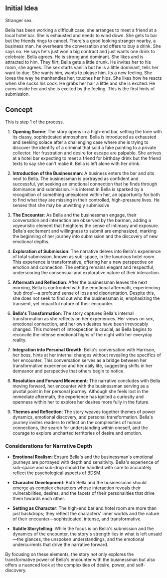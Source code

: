 

## Initial Idea
Stranger sex.

Bella has been working a difficult case, she arranges to meet a friend at a local hotel bar. She is exhausted and needs to wind down. She gets to bar but the friends rings to cancel. There's a good looking stranger nearby, a business man. he overhears the conversation and offers to buy a drink. She says no. He says he's just won a big contract and just wants one drink to celebrate. Bella agrees. He is strong and dominant. She likes and is attracted to him. They flirt, Bella gets a little drunk. He invites her to his room, she agrees. The sex starts vanilla but he is a little dominant, tells her want to due. She wants him, wants to please him. Its a new feeling. She loves the way he manhandles her, touches her hips. She likes how he reacts when she sucks his cock. He grabs her hair a little and she is excited. He cums inside her and she is excited by the feeling. This is the first hints of submission.

## Concept
This is step 1 of the process. 

1. **Opening Scene**: The story opens in a high-end bar, setting the tone with its classy, sophisticated atmosphere. Bella is introduced as exhausted and seeking solace after a challenging case where she is trying to discover the identify of a criminal that sold a fake painting to a private collector. Her frustration and desire for escape are palpable. She arrives at a hotel bar expecting to meet a friend for birthday drink but the friend texts to say she can't make it. Bella is left alone with her drink.
2. **Introduction of the Businessman**: A business enters the bar and sits next to Bella. The businessman is portrayed as confident and successful, yet seeking an emotional connection that he finds through dominance and submission. His interest in Bella is sparked by a recognition of something unexplored within her, an opportunity for both to find what they are missing in their controlled, high-pressure lives. He senses that she may be unwittingly submissive.
3. **The Encounter**: As Bella and the businessman engage, their conversation and interaction are observed by the barman, adding a voyeuristic element that heightens the sense of intimacy and exposure. Bella's excitement and willingness to submit are emphasized, marking the beginning of her journey into submission and the discovery of new emotional depths.
4. **Exploration of Submission**: The narrative delves into Bella's experience of total submission, known as sub-space, in the luxurious hotel room. This experience is transformative, offering her a new perspective on emotion and connection. The setting remains elegant and respectful, underscoring the consensual and explorative nature of their interaction.
    
5. **Aftermath and Reflection**: After the businessman leaves the next morning, Bella is confronted with the emotional aftermath, experiencing 'sub drop'—a profound sense of loss and disorientation. Despite this, she does not seek to find out who the businessman is, emphasizing the transient, yet impactful nature of their encounter.
    
6. **Bella's Transformation**: The story captures Bella's internal transformation as she reflects on her experiences. Her views on sex, emotional connection, and her own desires have been irrevocably changed. This moment of introspection is crucial, as Bella begins to reconcile the intense emotional highs of the night with her everyday reality.
    
7. **Integration into Personal Growth**: Bella's conversation with Harrison, her boss, hints at her internal changes without revealing the specifics of her encounter. This conversation serves as a bridge between her transformative experience and her daily life, suggesting shifts in her demeanor and perspective that others begin to notice.
    
8. **Resolution and Forward Movement**: The narrative concludes with Bella moving forward, her encounter with the businessman serving as a pivotal point in her personal journey. Although she feels lost in the immediate aftermath, the experience has ignited a curiosity and openness within her to explore her desires more fully in the future.
    
9. **Themes and Reflection**: The story weaves together themes of power dynamics, emotional discovery, and personal transformation. Bella's journey invites readers to reflect on the complexities of human connections, the search for understanding within oneself, and the courage to explore uncharted territories of desire and emotion.
    

### Considerations for Narrative Depth

- **Emotional Realism**: Ensure Bella's and the businessman's emotional journeys are portrayed with depth and sensitivity. Bella's experience of sub-space and sub-drop should be handled with care to accurately reflect the psychological aspects of BDSM.
    
- **Character Development**: Both Bella and the businessman should emerge as complex characters whose interaction reveals their vulnerabilities, desires, and the facets of their personalities that drive them towards each other.
    
- **Setting as Character**: The high-end bar and hotel room are more than just backdrops; they reflect the characters' inner worlds and the nature of their encounter—sophisticated, intense, and transformative.
    
- **Subtle Storytelling**: While the focus is on Bella's submission and the dynamics of the encounter, the story's strength lies in what is left unsaid—the glances, the unspoken understandings, and the emotional undercurrents that drive the narrative forward.
    

By focusing on these elements, the story not only explores the transformative power of Bella's encounter with the businessman but also offers a nuanced look at the complexities of desire, power, and self-discovery.
